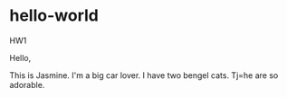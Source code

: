 # hello-world
HW1

Hello, 

This is Jasmine. I'm a big car lover. I have two bengel cats. Tj=he are so adorable.

